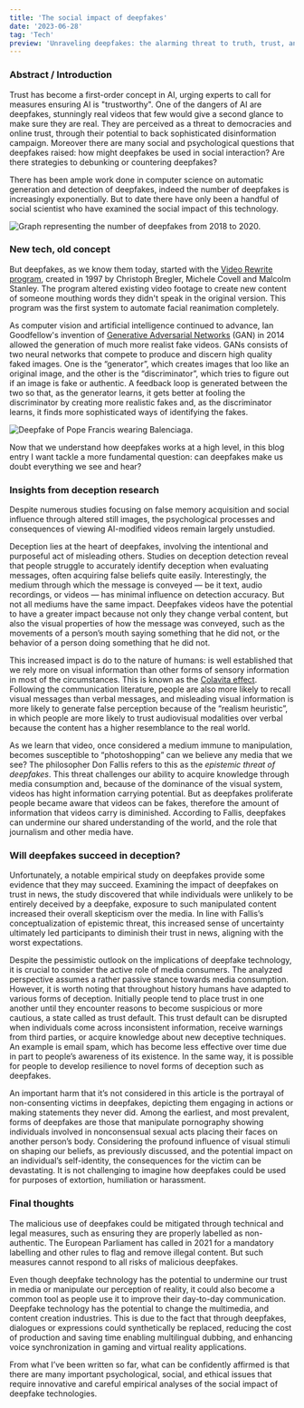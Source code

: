 ```yaml
---
title: 'The social impact of deepfakes'
date: '2023-06-28'
tag: 'Tech'
preview: 'Unraveling deepfakes: the alarming threat to truth, trust, and our digital reality.'
---
```


### Abstract / Introduction

Trust has become a first-order concept in AI, urging experts to call for measures ensuring AI is "trustworthy". One of the dangers of AI are deepfakes, stunningly real videos that few would give a second glance to make sure they are real. They are perceived as a threat to democracies and online trust, through their potential to back sophisticated disinformation campaign. Moreover there are many social and psychological questions that deepfakes raised: how might deepfakes be used in social interaction? Are there strategies to debunking or countering deepfakes?

There has been ample work done in computer science on automatic generation and detection of deepfakes, indeed the number of deepfakes is increasingly exponentially. But to date there have only been a handful of social scientist who have examined the social impact of this technology.

![Graph representing the number of deepfakes from 2018 to 2020.](/articlesImg/the-social-impact-of-deepfakes/deepfakesGraph.svg)

### New tech, old concept

But deepfakes, as we know them today, started with the [Video Rewrite program](http://chris.bregler.com/videorewrite/), created in 1997 by Christoph Bregler, Michele Covell and Malcolm Stanley. The program altered existing video footage to create new content of someone mouthing words they didn't speak in the original version. This program was the first system to automate facial reanimation completely. 

As computer vision and artificial intelligence continued to advance, Ian Goodfellow's invention of [Generative Adversarial Networks](https://arxiv.org/abs/1406.2661) (GAN) in 2014 allowed the generation of much more realist fake  videos. GANs consists of two neural networks that compete to produce and discern high quality faked images. One is the “generator”, which creates images that loo like an original image, and the other is the “discriminator”, which tries to figure out if an image is fake or authentic. A feedback loop is generated between the two so that, as the generator learns, it gets better at fooling the discriminator by creating more realistic fakes and, as the discriminator learns, it finds more sophisticated ways of identifying the fakes.


![Deepfake of Pope Francis wearing Balenciaga.](/articlesImg/the-social-impact-of-deepfakes/popeFrancisSwag.webp)

Now that we understand how deepfakes works at a high level, in this blog entry I want tackle a more fundamental question: can deepfakes make us doubt everything we see and hear?

### Insights from deception research

Despite numerous studies focusing on false memory acquisition and social influence through altered still images, the psychological processes and consequences of viewing AI-modified videos remain largely unstudied.

Deception lies at the heart of deepfakes, involving the intentional and purposeful act of misleading others. Studies on deception detection reveal that people struggle to accurately identify deception when evaluating messages, often acquiring false beliefs quite easily. Interestingly, the medium through which the message is conveyed — be it text, audio recordings, or videos — has minimal influence on detection accuracy. But not all mediums have the same impact. Deepfakes videos have the potential to have a greater impact because not only they change verbal content, but also the visual properties of how the message was conveyed, such as the movements of a person’s mouth saying something that he did not, or the behavior of a person doing something that he did not.

This increased impact is do to the nature of humans: is well established that we rely more on visual information than other forms of sensory information in most of the circumstances. This is known as the [Colavita effect](https://en.wikipedia.org/wiki/Colavita_visual_dominance_effect). Following the communication literature, people are also more likely to recall visual messages than verbal messages, and misleading visual information is more likely to generate false perception because of the “realism heuristic”, in which people are more likely to trust audiovisual modalities over verbal because the content has a higher resemblance to the real world. 

As we learn that video, once considered a medium immune to manipulation, becomes susceptible to “photoshopping” can we believe any media that we see? The philosopher Don Fallis refers to this as the *epistemic threat of deepfakes*. This threat challenges our ability to acquire knowledge through media consumption and, because of the dominance of the visual system, videos has hight information carrying potential. But as deepfakes proliferate people became aware that videos can be fakes, therefore the amount of information that videos carry is diminished. According to Fallis, deepfakes can undermine our shared understanding of the world, and the role that journalism and other media have.

### Will deepfakes succeed in deception?

Unfortunately, a notable empirical study on deepfakes provide some evidence that they may succeed. Examining the impact of deepfakes on trust in news, the study discovered that while individuals were unlikely to be entirely deceived by a deepfake, exposure to such manipulated content increased their overall skepticism over the media. In line with Fallis’s conceptualization of epistemic threat, this increased sense of uncertainty ultimately led participants to diminish their trust in news, aligning with the worst expectations.

Despite the pessimistic outlook on the implications of deepfake technology, it is crucial to consider the active role of media consumers. The analyzed perspective assumes a rather passive stance towards media consumption. However, it is worth noting that throughout history humans have adapted to various forms of deception. Initially people tend to place trust in one another until they encounter reasons to become suspicious or more cautious, a state called as trust default. This trust default can be disrupted when individuals come across inconsistent information, receive warnings from third parties, or acquire knowledge about new deceptive techniques. An example is email spam, which has become less effective over time due in part to people’s awareness of its existence. In the same way, it is possible for people to develop resilience to novel forms of deception such as deepfakes.

An important harm that it’s not considered in this article is the portrayal of non-consenting victims in deepfakes, depicting them engaging in actions or making statements they never did. Among the earliest, and most prevalent, forms of deepfakes are those that manipulate pornography showing individuals involved in nonconsensual sexual acts placing their faces on another person’s body. Considering the profound influence of visual stimuli on shaping our beliefs, as previously discussed, and the potential impact on an individual’s self-identity, the consequences for the victim can be devastating. It is not challenging to imagine how deepfakes could be used for purposes of extortion, humiliation or harassment.

### Final thoughts

The malicious use of deepfakes could be mitigated through technical and legal measures, such as ensuring they are properly labelled as non-authentic. The European Parliament has called in 2021 for a mandatory labelling and other rules to flag and remove illegal content. But such measures cannot respond to all risks of malicious deepfakes.

Even though deepfake technology has the potential to undermine our trust in media or manipulate our perception of reality, it could also become a common tool as people use it to improve their day-to-day communication. Deepfake technology has the potential to change the multimedia, and content creation industries. This is due to the fact that through deepfakes, dialogues or expressions could synthetically be replaced, reducing the cost of production and saving time enabling multilingual dubbing, and enhancing voice synchronization in gaming and virtual reality applications.

From what I’ve been written so far, what can be confidently affirmed is that there are many important psychological, social, and ethical issues that require innovative and careful empirical analyses of the social impact of deepfake technologies.
